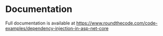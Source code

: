 # Documentation

Full documentation is available at https://www.roundthecode.com/code-examples/dependency-injection-in-asp-net-core